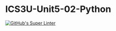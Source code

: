 # ICS3U-Unit5-02-Python
[![GitHub's Super Linter](https://github.com/Yiyun-Qin/ICS3U-Unit5-02-Python/workflows/GitHub's%20Super%20Linter/badge.svg)](https://github.com/Yiyun-Qin/ICS3U-Unit5-02-Python/actions)

